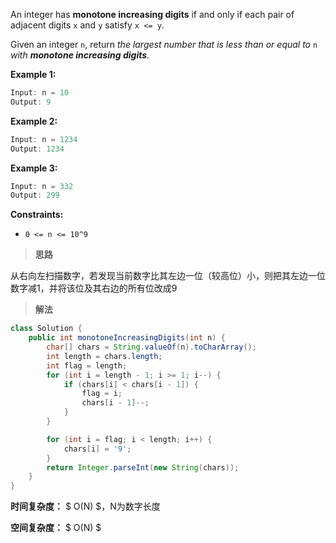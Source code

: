 An integer has **monotone increasing digits** if and only if each pair of adjacent digits `x` and `y` satisfy `x <= y`.

Given an integer `n`, return *the largest number that is less than or equal to* `n` *with **monotone increasing digits***.

 

**Example 1:**

```java
Input: n = 10
Output: 9
```

**Example 2:**

```java
Input: n = 1234
Output: 1234
```

**Example 3:**

```java
Input: n = 332
Output: 299
```

 

**Constraints:**

- `0 <= n <= 10^9`



> **思路**

从右向左扫描数字，若发现当前数字比其左边一位（较高位）小，则把其左边一位数字减1，并将该位及其右边的所有位改成9



> **解法**

```java
class Solution {
    public int monotoneIncreasingDigits(int n) {
        char[] chars = String.valueOf(n).toCharArray();
        int length = chars.length;
        int flag = length;
        for (int i = length - 1; i >= 1; i--) {
            if (chars[i] < chars[i - 1]) {
                flag = i;
                chars[i - 1]--;
            }
        }

        for (int i = flag; i < length; i++) {
            chars[i] = '9';
        }
        return Integer.parseInt(new String(chars));
    }
}
```

**时间复杂度：** $ O(N) $，N为数字长度

**空间复杂度：** $ O(N) $
